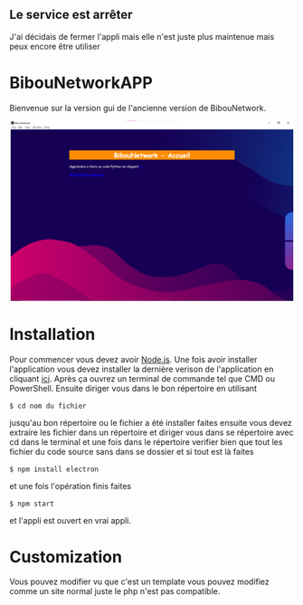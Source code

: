 ## Le service est arrêter
J'ai décidais de fermer l'appli mais elle n'est juste plus maintenue mais peux encore être utiliser
# BibouNetworkAPP
Bienvenue sur la version gui de l'ancienne version de BibouNetwork.
<center><img src="image.png" width="500"></center>

# Installation
Pour commencer vous devez avoir <a href="https://nodejs.org">Node.js</a>. Une fois avoir installer l'application vous devez installer la dernière verison de l'application en cliquant <a href="https://github.com/Bibou1494/BibouNetworkAPP/releases">ici</a>. Après ça ouvrez un terminal de commande tel que CMD ou PowerShell. Ensuite diriger vous dans le bon répertoire en utilisant 
```
$ cd nom du fichier
```
jusqu'au bon répertoire ou le fichier a été installer faites ensuite vous devez extraire les fichier dans un répertoire et diriger vous dans se répertoire avec cd dans le terminal et une fois dans le répertoire verifier bien que tout les fichier du code source sans dans se dossier et si tout est là faites 
```
$ npm install electron
```
et une fois l'opération finis faites
```
$ npm start
```
et l'appli est ouvert en vrai appli.

# Customization
Vous pouvez modifier vu que c'est un template vous pouvez modifiez comme un site normal juste le php n'est pas compatible.
